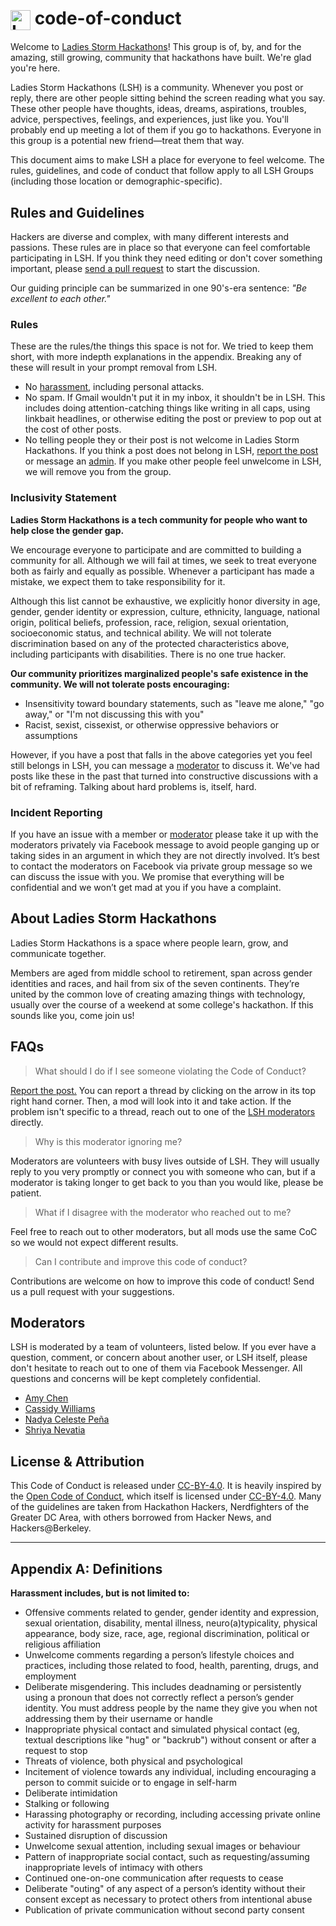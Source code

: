 # <img src="https://avatars3.githubusercontent.com/u/8069951?s=200&v=4" alt="Logo" height="32" valign="middle" /> code-of-conduct

Welcome to [Ladies Storm Hackathons](https://www.facebook.com/groups/LadiesStormHackathons/)! This group is of, by, and for the amazing, still growing, community that hackathons have built. We're glad you're here.

Ladies Storm Hackathons (LSH) is a community. Whenever you post or reply, there are other people sitting behind the screen reading what you say. These other people have thoughts, ideas, dreams, aspirations, troubles, advice, perspectives, feelings, and experiences, just like you. You'll probably end up meeting a lot of them if you go to hackathons. Everyone in this group is a potential new friend—treat them that way.

This document aims to make LSH a place for everyone to feel welcome. The rules, guidelines, and code of conduct that follow apply to all LSH Groups (including those location or demographic-specific).

## Rules and Guidelines

Hackers are diverse and complex, with many different interests and passions. These rules are in place so that everyone can feel comfortable participating in LSH. If you think they need editing or don't cover something important, please [send a pull request](https://help.github.com/articles/using-pull-requests/) to start the discussion.

Our guiding principle can be summarized in one 90's-era sentence: *"Be excellent to each other."*

### Rules

These are the rules/the things this space is not for. We tried to keep them short, with more indepth explanations in the appendix. Breaking any of these will result in your prompt removal from LSH.

* No [harassment](#appendix-a-definitions), including personal attacks.
* No spam. If Gmail wouldn't put it in my inbox, it shouldn't be in LSH. This includes doing attention-catching things like writing in all caps, using linkbait headlines, or otherwise editing the post or preview to pop out at the cost of other posts.
* No telling people they or their post is not welcome in Ladies Storm Hackathons. If you think a post does not belong in LSH, [report the post](https://www.facebook.com/help/436113899837980) or message an [admin](#moderators). If you make other people feel unwelcome in LSH, we will remove you from the group.

### Inclusivity Statement

**Ladies Storm Hackathons is a tech community for people who want to help close the gender gap.**

We encourage everyone to participate and are committed to building a community for all. Although we will fail at times, we seek to treat everyone both as fairly and equally as possible. Whenever a participant has made a mistake, we expect them to take responsibility for it. 

Although this list cannot be exhaustive, we explicitly honor diversity in age, gender, gender identity or expression, culture, ethnicity, language, national origin, political beliefs, profession, race, religion, sexual orientation, socioeconomic status, and technical ability. We will not tolerate discrimination based on any of the protected characteristics above, including participants with disabilities. There is no one true hacker.

**Our community prioritizes marginalized people's safe existence in the community. We will not tolerate posts encouraging:**

* Insensitivity toward boundary statements, such as "leave me alone," "go away," or "I'm not discussing this with you"
* Racist, sexist, cissexist, or otherwise oppressive behaviors or assumptions

However, if you have a post that falls in the above categories yet you feel still belongs in LSH, you can message a [moderator](#moderators) to discuss it. We've had posts like these in the past that turned into constructive discussions with a bit of reframing. Talking about hard problems is, itself, hard.

### Incident Reporting

If you have an issue with a member or [moderator](#moderators) please take it up with the moderators privately via Facebook message to avoid people ganging up or taking sides in an argument in which they are not directly involved. It’s best to contact the moderators on Facebook via private group message so we can discuss the issue with you. We promise that everything will be confidential and we won’t get mad at you if you have a complaint.

## About Ladies Storm Hackathons

Ladies Storm Hackathons is a space where people learn, grow, and communicate together. 

Members are aged from middle school to retirement, span across gender identities and races, and hail from six of the seven continents. They’re united by the common love of creating amazing things with technology, usually over the course of a weekend at some college's hackathon. If this sounds like you, come join us!

## FAQs

> What should I do if I see someone violating the Code of Conduct?

[Report the post.](https://www.facebook.com/help/436113899837980) You can report a thread by clicking on the arrow in its top right hand corner. Then, a mod will look into it and take action. If the problem isn't specific to a thread, reach out to one of the [LSH moderators](#moderators) directly.

> Why is this moderator ignoring me?

Moderators are volunteers with busy lives outside of LSH. They will usually reply to you very promptly or connect you with someone who can, but if a moderator is taking longer to get back to you than you would like, please be patient. 

> What if I disagree with the moderator who reached out to me?

Feel free to reach out to other moderators, but all mods use the same CoC so we would not expect different results.

> Can I contribute and improve this code of conduct?

Contributions are welcome on how to improve this code of conduct! Send us a pull request with your suggestions.

## Moderators

LSH is moderated by a team of volunteers, listed below. If you ever have a question, comment, or concern about another user, or LSH itself, please don't hesitate to reach out to one of them via Facebook Messenger. All questions and concerns will be kept completely confidential.

* [Amy Chen](https://www.facebook.com/theamydance)
* [Cassidy Williams](https://www.facebook.com/cassidoo)
* [Nadya Celeste Peña](https://www.facebook.com/nadya.pena)
* [Shriya Nevatia](https://www.facebook.com/snevatia)

## License & Attribution

This Code of Conduct is released under [CC-BY-4.0](https://creativecommons.org/licenses/by/4.0/). It is heavily inspired by the [Open Code of Conduct](http://todogroup.org/opencodeofconduct/), which itself is licensed under [CC-BY-4.0](https://creativecommons.org/licenses/by/4.0/). Many of the guidelines are taken from Hackathon Hackers, Nerdfighters of the Greater DC Area, with others borrowed from Hacker News, and Hackers@Berkeley.

---

## Appendix A: Definitions

**Harassment includes, but is not limited to:**

* Offensive comments related to gender, gender identity and expression, sexual orientation, disability, mental illness, neuro(a)typicality, physical appearance, body size, race, age, regional discrimination, political or religious affiliation
* Unwelcome comments regarding a person’s lifestyle choices and practices, including those related to food, health, parenting, drugs, and employment
* Deliberate misgendering. This includes deadnaming or persistently using a pronoun that does not correctly reflect a person’s gender identity. You must address people by the name they give you when not addressing them by their username or handle
* Inappropriate physical contact and simulated physical contact (eg, textual descriptions like "hug" or "backrub") without consent or after a request to stop
* Threats of violence, both physical and psychological
* Incitement of violence towards any individual, including encouraging a person to commit suicide or to engage in self-harm
* Deliberate intimidation
* Stalking or following
* Harassing photography or recording, including accessing private online activity for harassment purposes
* Sustained disruption of discussion
* Unwelcome sexual attention, including sexual images or behaviour
* Pattern of inappropriate social contact, such as requesting/assuming inappropriate levels of intimacy with others
* Continued one-on-one communication after requests to cease
* Deliberate "outing" of any aspect of a person’s identity without their consent except as necessary to protect others from intentional abuse
* Publication of private communication without second party consent
